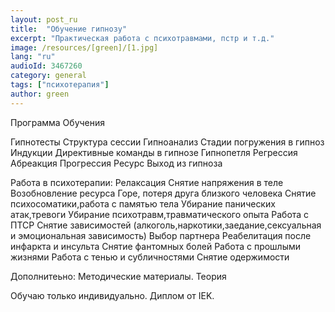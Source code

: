```yaml
---
layout: post_ru
title:  "Обучение гипнозу"
excerpt: "Практическая работа с психотравмами, пстр и т.д."
image: /resources/[green]/[1.jpg]
lang: "ru"
audioId: 3467260
category: general
tags: ["психотерапия"]
author: green
---
```


Программа Обучения

Гипнотесты
Структура сессии
Гипноанализ
Стадии погружения в гипноз
Индукции
Директивные команды в гипнозе
Гипнопетля
Регрессия
Абреакция
Прогрессия 
Ресурс
Выход из гипноза

Работа в психотерапии:
Релаксация
Снятие напряжения в теле
Возобновление ресурса
Горе, потеря друга близкого человека
Снятие психосоматики,работа с памятью тела
Убирание панических атак,тревоги
Убирание психотравм,травматического опыта
Работа с ПТСР
Снятие зависимостей (алкоголь,наркотики,заедание,сексуальная и эмоциональная зависимость)
Выбор партнера
Реабелитация после инфаркта и инсульта
Снятие фантомных болей
Работа с прошлыми жизнями
Работа с тенью и субличностями
Снятие одержимости

Дополнитеьно:
Методические материалы.
Теория

Обучаю только индивидуально.
Диплом от IEK.